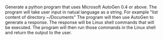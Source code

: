 Generate a python program that uses Microsoft AutoGen 0.4 or above.
The program will take user input in natual language as a string. For example "list content of directory ~/Documents" 
The program will then use AutoGen to generate a response.
The response will be Linux shell commands that will be executed.
The program will then run those commands in the Linux shell and return the output to the user.



